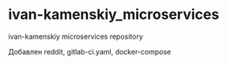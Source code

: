 # ivan-kamenskiy_microservices
ivan-kamenskiy microservices repository

Добавлен reddit, gitlab-ci.yaml, docker-compose
